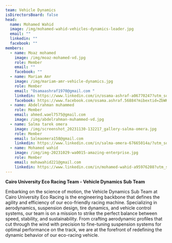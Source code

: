 ```yaml
---
team: Vehicle Dynamics
isDirectorsBoard: false
head:
  name: Mohamed Wahid
  image: /img/mohamed-wahid-vehicles-dynamics-leader.jpg
  email: ""
  linkedin: ""
  facebook: ""
members:
  - name: Moaz mohamed
    image: /img/moaz-mohamed-vd.jpg
    role: Member
    email: ""
    facebook: ""
  - name: Mariam Amr
    image: /img/mariam-amr-vehicle-dynamics.jpg
    role: Member
    email: "Osamaashraf1970@gmail.com "
    linkedin: https://www.linkedin.com/in/osama-ashraf-a06770247?utm_source=share&utm_campaign=share_via&utm_content=profile&utm_medium=android_app
    facebook: https://www.facebook.com/osama.ashraf.56884?mibextid=ZbWKwL
  - name: Abdelrahman muhammed
    role: Member
    email: ahmed.wael7575@gmail.com
    image: /img/abdelrahman-muhammed-vd.jpg
  - name: Salma tarek omera
    image: /img/screenshot_20231130-132217_gallery-salma-omera.jpg
    role: Member
    email: Salmaomera158@gmail.com
    linkedin: https://www.linkedin.com/in/salma-omera-67665014a/?utm_source=share&utm_campaign=share_via&utm_content=profile&utm_medium=android_app
  - name: Mohamed wahid
    image: /img/img-20231029-wa0015-amazing-enterprise.jpg
    role: Member
    email: mohawahid221@gmail.com
    linkedin: https://www.linkedin.com/in/mohamed-wahid-a95976208?utm_source=share&utm_campaign=share_via&utm_content=profile&utm_medium=android_app
---
```

**Cairo University Eco Racing Team - Vehicle Dynamics Sub Team**

Embarking on the science of motion, the Vehicle Dynamics Sub Team at Cairo University Eco Racing is the engineering backbone that defines the agility and efficiency of our eco-friendly racing machine. Specializing in aerodynamics, suspension design, tire dynamics, and vehicle control systems, our team is on a mission to strike the perfect balance between speed, stability, and sustainability. From crafting aerodynamic profiles that cut through the wind with precision to fine-tuning suspension systems for optimal performance on the track, we are at the forefront of redefining the dynamic behavior of our eco-racing vehicle.